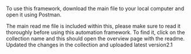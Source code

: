 To use this framework, download the main file to your local computer and open it using Postman.

The main read me file is included within this, please make sure to read it thoroughly before using this automation framework. To find it, click on the collection name and this should open the overview page with the readme.
Updated the changes in the collection and uploaded latest version2.1
